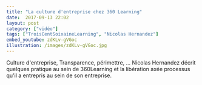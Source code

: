 ```yaml
---
title: "La culture d'entreprise chez 360 Learning"
date:  2017-09-13 22:02
layout: post
category: ["vidéo"]
tags: ["TroisCentSoixaineLearning", "Nicolas Hernandez"]
embed_youtube: zdKLv-gVGoc
illustration: /images/zdKLv-gVGoc.jpg
---
```


Culture d'entreprise, Transparence, périmettre, ... Nicolas Hernandez décrit quelques pratique au sein de 360Learning et la libération axée processus qu'il a entrepris au sein de son entreprise.
